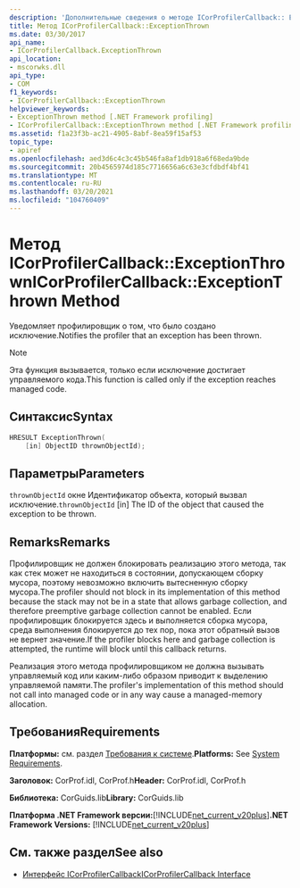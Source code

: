 ```yaml
---
description: 'Дополнительные сведения о методе ICorProfilerCallback:: ExceptionThrown'
title: Метод ICorProfilerCallback::ExceptionThrown
ms.date: 03/30/2017
api_name:
- ICorProfilerCallback.ExceptionThrown
api_location:
- mscorwks.dll
api_type:
- COM
f1_keywords:
- ICorProfilerCallback::ExceptionThrown
helpviewer_keywords:
- ExceptionThrown method [.NET Framework profiling]
- ICorProfilerCallback::ExceptionThrown method [.NET Framework profiling]
ms.assetid: f1a23f3b-ac21-4905-8abf-8ea59f15af53
topic_type:
- apiref
ms.openlocfilehash: aed3d6c4c3c45b546fa8af1db918a6f68eda9bde
ms.sourcegitcommit: 20b4565974d185c7716656a6c63e3cfdbdf4bf41
ms.translationtype: MT
ms.contentlocale: ru-RU
ms.lasthandoff: 03/20/2021
ms.locfileid: "104760409"
---
```

# <a name="icorprofilercallbackexceptionthrown-method"></a><span data-ttu-id="94244-103">Метод ICorProfilerCallback::ExceptionThrown</span><span class="sxs-lookup"><span data-stu-id="94244-103">ICorProfilerCallback::ExceptionThrown Method</span></span>

<span data-ttu-id="94244-104">Уведомляет профилировщик о том, что было создано исключение.</span><span class="sxs-lookup"><span data-stu-id="94244-104">Notifies the profiler that an exception has been thrown.</span></span>  
  
> [!NOTE]
> <span data-ttu-id="94244-105">Эта функция вызывается, только если исключение достигает управляемого кода.</span><span class="sxs-lookup"><span data-stu-id="94244-105">This function is called only if the exception reaches managed code.</span></span>  
  
## <a name="syntax"></a><span data-ttu-id="94244-106">Синтаксис</span><span class="sxs-lookup"><span data-stu-id="94244-106">Syntax</span></span>  
  
```cpp  
HRESULT ExceptionThrown(  
    [in] ObjectID thrownObjectId);  
```  
  
## <a name="parameters"></a><span data-ttu-id="94244-107">Параметры</span><span class="sxs-lookup"><span data-stu-id="94244-107">Parameters</span></span>

<span data-ttu-id="94244-108">`thrownObjectId` окне Идентификатор объекта, который вызвал исключение.</span><span class="sxs-lookup"><span data-stu-id="94244-108">`thrownObjectId` [in] The ID of the object that caused the exception to be thrown.</span></span>
  
## <a name="remarks"></a><span data-ttu-id="94244-109">Remarks</span><span class="sxs-lookup"><span data-stu-id="94244-109">Remarks</span></span>  

 <span data-ttu-id="94244-110">Профилировщик не должен блокировать реализацию этого метода, так как стек может не находиться в состоянии, допускающем сборку мусора, поэтому невозможно включить вытесненную сборку мусора.</span><span class="sxs-lookup"><span data-stu-id="94244-110">The profiler should not block in its implementation of this method because the stack may not be in a state that allows garbage collection, and therefore preemptive garbage collection cannot be enabled.</span></span> <span data-ttu-id="94244-111">Если профилировщик блокируется здесь и выполняется сборка мусора, среда выполнения блокируется до тех пор, пока этот обратный вызов не вернет значение.</span><span class="sxs-lookup"><span data-stu-id="94244-111">If the profiler blocks here and garbage collection is attempted, the runtime will block until this callback returns.</span></span>  
  
 <span data-ttu-id="94244-112">Реализация этого метода профилировщиком не должна вызывать управляемый код или каким-либо образом приводит к выделению управляемой памяти.</span><span class="sxs-lookup"><span data-stu-id="94244-112">The profiler's implementation of this method should not call into managed code or in any way cause a managed-memory allocation.</span></span>  
  
## <a name="requirements"></a><span data-ttu-id="94244-113">Требования</span><span class="sxs-lookup"><span data-stu-id="94244-113">Requirements</span></span>  

 <span data-ttu-id="94244-114">**Платформы:** см. раздел [Требования к системе](../../get-started/system-requirements.md).</span><span class="sxs-lookup"><span data-stu-id="94244-114">**Platforms:** See [System Requirements](../../get-started/system-requirements.md).</span></span>  
  
 <span data-ttu-id="94244-115">**Заголовок:** CorProf.idl, CorProf.h</span><span class="sxs-lookup"><span data-stu-id="94244-115">**Header:** CorProf.idl, CorProf.h</span></span>  
  
 <span data-ttu-id="94244-116">**Библиотека:** CorGuids.lib</span><span class="sxs-lookup"><span data-stu-id="94244-116">**Library:** CorGuids.lib</span></span>  
  
 <span data-ttu-id="94244-117">**Платформа .NET Framework версии:**[!INCLUDE[net_current_v20plus](../../../../includes/net-current-v20plus-md.md)]</span><span class="sxs-lookup"><span data-stu-id="94244-117">**.NET Framework Versions:** [!INCLUDE[net_current_v20plus](../../../../includes/net-current-v20plus-md.md)]</span></span>  
  
## <a name="see-also"></a><span data-ttu-id="94244-118">См. также раздел</span><span class="sxs-lookup"><span data-stu-id="94244-118">See also</span></span>

- [<span data-ttu-id="94244-119">Интерфейс ICorProfilerCallback</span><span class="sxs-lookup"><span data-stu-id="94244-119">ICorProfilerCallback Interface</span></span>](icorprofilercallback-interface.md)
